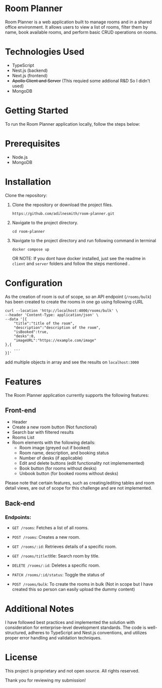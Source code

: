 # Room Planner
Room Planner is a web application built to manage rooms and in a shared office environment. It allows users to view a list of rooms, filter them by name, book available rooms, and perform basic CRUD operations on rooms.

# Technologies Used
- TypeScript
- Nest.js (backend)
- Next.js (frontend)
- ~~Apollo Client and Server~~ (This requied some addional R&D So I didn't used)
- MongoDB

# Getting Started
To run the Room Planner application locally, follow the steps below:

# Prerequisites
- Node.js
- MongoDB
# Installation
Clone the repository:
1. Clone the repository or download the project files.
    ```
    https://github.com/adilnesmith/room-planner.git
    ```
2. Navigate to the project directory.
    ```
    cd room-planner
    ```
3. Navigate to the project directory and run following command in terminal 
    ```
    docker compose up
    ```
    OR 
NOTE: If you dont have docker installed, just see the readme in `client` and `server` folders and follow the steps mentioned .

# Configuration
As the creation of room is out of scope, so an API endpoint (`/rooms/bulk`) has been created to create the rooms in one go using following cURL
```
curl --location 'http://localhost:4000/rooms/bulk' \
--header 'Content-Type: application/json' \
--data '[{
    "title":"title of the room",
    "description":"description of the room",
    "isBooked":true,
    "desks":0,
    "imageURL":"https://example.com/image"
},{
    ...
}]'
```
add multiple objects in array and see the results on `localhost:3000`

# Features
The Room Planner application currently supports the following features:

## Front-end 
- Header
- Create a new room button (Not functional)
- Search bar with filtered results
- Rooms List 
- Room elements with the following details:
    - Room image (greyed out if booked)
    - Room name, description, and booking status
    - Number of desks (if applicable)
    - Edit and delete buttons (edit functionality not implememented)
    - Book button (for rooms without desks)
    - Unbook button (for booked rooms without desks)

Please note that certain features, such as creating/editing tables and room detail views, are out of scope for this challenge and are not implemented.
## Back-end
### Endpoints:
- `GET /rooms`:  Fetches a list of all rooms.

- `POST /rooms`: Creates a new room.

- `GET /rooms/:id`: Retrieves details of a specific room.

- `GET /rooms/title`:title: Search room by title.

- `DELETE /rooms/:id`: Deletes a specific room.

- `PATCH /rooms/:id/status`: Toggle the status of 

- `POST /rooms/bulk`: To create the rooms in bulk (Not in scope but I have created this so person can easily upload the dummy content)

# Additional Notes
I have followed best practices and implemented the solution with consideration for enterprise-level development standards. The code is well-structured, adheres to TypeScript and Nest.js conventions, and utilizes proper error handling and validation techniques.

# License
This project is proprietary and not open source. 
All rights reserved.

Thank you for reviewing my submission!